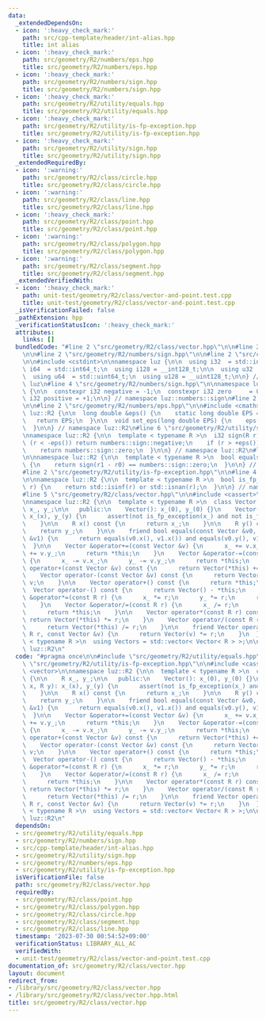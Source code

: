 ```yaml
---
data:
  _extendedDependsOn:
  - icon: ':heavy_check_mark:'
    path: src/cpp-template/header/int-alias.hpp
    title: int alias
  - icon: ':heavy_check_mark:'
    path: src/geometry/R2/numbers/eps.hpp
    title: src/geometry/R2/numbers/eps.hpp
  - icon: ':heavy_check_mark:'
    path: src/geometry/R2/numbers/sign.hpp
    title: src/geometry/R2/numbers/sign.hpp
  - icon: ':heavy_check_mark:'
    path: src/geometry/R2/utility/equals.hpp
    title: src/geometry/R2/utility/equals.hpp
  - icon: ':heavy_check_mark:'
    path: src/geometry/R2/utility/is-fp-exception.hpp
    title: src/geometry/R2/utility/is-fp-exception.hpp
  - icon: ':heavy_check_mark:'
    path: src/geometry/R2/utility/sign.hpp
    title: src/geometry/R2/utility/sign.hpp
  _extendedRequiredBy:
  - icon: ':warning:'
    path: src/geometry/R2/class/circle.hpp
    title: src/geometry/R2/class/circle.hpp
  - icon: ':warning:'
    path: src/geometry/R2/class/line.hpp
    title: src/geometry/R2/class/line.hpp
  - icon: ':heavy_check_mark:'
    path: src/geometry/R2/class/point.hpp
    title: src/geometry/R2/class/point.hpp
  - icon: ':warning:'
    path: src/geometry/R2/class/polygon.hpp
    title: src/geometry/R2/class/polygon.hpp
  - icon: ':warning:'
    path: src/geometry/R2/class/segment.hpp
    title: src/geometry/R2/class/segment.hpp
  _extendedVerifiedWith:
  - icon: ':heavy_check_mark:'
    path: unit-test/geometry/R2/class/vector-and-point.test.cpp
    title: unit-test/geometry/R2/class/vector-and-point.test.cpp
  _isVerificationFailed: false
  _pathExtension: hpp
  _verificationStatusIcon: ':heavy_check_mark:'
  attributes:
    links: []
  bundledCode: "#line 2 \"src/geometry/R2/class/vector.hpp\"\n\n#line 2 \"src/geometry/R2/utility/equals.hpp\"\
    \n\n#line 2 \"src/geometry/R2/numbers/sign.hpp\"\n\n#line 2 \"src/cpp-template/header/int-alias.hpp\"\
    \n\n#include <cstdint>\n\nnamespace luz {\n\n  using i32  = std::int32_t;\n  using\
    \ i64  = std::int64_t;\n  using i128 = __int128_t;\n\n  using u32  = std::uint32_t;\n\
    \  using u64  = std::uint64_t;\n  using u128 = __uint128_t;\n\n} // namespace\
    \ luz\n#line 4 \"src/geometry/R2/numbers/sign.hpp\"\n\nnamespace luz::numbers::sign\
    \ {\n\n  constexpr i32 negative = -1;\n  constexpr i32 zero     = 0;\n  constexpr\
    \ i32 positive = +1;\n\n} // namespace luz::numbers::sign\n#line 2 \"src/geometry/R2/utility/sign.hpp\"\
    \n\n#line 2 \"src/geometry/R2/numbers/eps.hpp\"\n\n#include <cmath>\n\nnamespace\
    \ luz::R2 {\n\n  long double &eps() {\n    static long double EPS = 1e-10;\n \
    \   return EPS;\n  }\n\n  void set_eps(long double EPS) {\n    eps() = EPS;\n\
    \  }\n\n} // namespace luz::R2\n#line 6 \"src/geometry/R2/utility/sign.hpp\"\n\
    \nnamespace luz::R2 {\n\n  template < typename R >\n  i32 sign(R r) {\n    if\
    \ (r < -eps()) return numbers::sign::negative;\n    if (r > +eps()) return numbers::sign::positive;\n\
    \    return numbers::sign::zero;\n  }\n\n} // namespace luz::R2\n#line 5 \"src/geometry/R2/utility/equals.hpp\"\
    \n\nnamespace luz::R2 {\n\n  template < typename R >\n  bool equals(R r0, R r1)\
    \ {\n    return sign(r1 - r0) == numbers::sign::zero;\n  }\n\n} // namespace luz::R2\n\
    #line 2 \"src/geometry/R2/utility/is-fp-exception.hpp\"\n\n#line 4 \"src/geometry/R2/utility/is-fp-exception.hpp\"\
    \n\nnamespace luz::R2 {\n\n  template < typename R >\n  bool is_fp_exception(R\
    \ r) {\n    return std::isinf(r) or std::isnan(r);\n  }\n\n} // namespace luz::R2\n\
    #line 5 \"src/geometry/R2/class/vector.hpp\"\n\n#include <cassert>\n#include <vector>\n\
    \nnamespace luz::R2 {\n\n  template < typename R >\n  class Vector {\n\n    R\
    \ x_, y_;\n\n   public:\n    Vector(): x_(0), y_(0) {}\n    Vector(R x, R y):\
    \ x_(x), y_(y) {\n      assert(not is_fp_exception(x_) and not is_fp_exception(y_));\n\
    \    }\n\n    R x() const {\n      return x_;\n    }\n\n    R y() const {\n  \
    \    return y_;\n    }\n\n    friend bool equals(const Vector &v0, const Vector\
    \ &v1) {\n      return equals(v0.x(), v1.x()) and equals(v0.y(), v1.y());\n  \
    \  }\n\n    Vector &operator+=(const Vector &v) {\n      x_ += v.x_;\n      y_\
    \ += v.y_;\n      return *this;\n    }\n    Vector &operator-=(const Vector &v)\
    \ {\n      x_ -= v.x_;\n      y_ -= v.y_;\n      return *this;\n    }\n\n    Vector\
    \ operator+(const Vector &v) const {\n      return Vector(*this) += v;\n    }\n\
    \    Vector operator-(const Vector &v) const {\n      return Vector(*this) -=\
    \ v;\n    }\n\n    Vector operator+() const {\n      return *this;\n    }\n  \
    \  Vector operator-() const {\n      return Vector() - *this;\n    }\n\n    Vector\
    \ &operator*=(const R r) {\n      x_ *= r;\n      y_ *= r;\n      return *this;\n\
    \    }\n    Vector &operator/=(const R r) {\n      x_ /= r;\n      y_ /= r;\n\
    \      return *this;\n    }\n\n    Vector operator*(const R r) const {\n     \
    \ return Vector(*this) *= r;\n    }\n    Vector operator/(const R r) const {\n\
    \      return Vector(*this) /= r;\n    }\n\n    friend Vector operator*(const\
    \ R r, const Vector &v) {\n      return Vector(v) *= r;\n    }\n  };\n\n  template\
    \ < typename R >\n  using Vectors = std::vector< Vector< R > >;\n\n} // namespace\
    \ luz::R2\n"
  code: "#pragma once\n\n#include \"src/geometry/R2/utility/equals.hpp\"\n#include\
    \ \"src/geometry/R2/utility/is-fp-exception.hpp\"\n\n#include <cassert>\n#include\
    \ <vector>\n\nnamespace luz::R2 {\n\n  template < typename R >\n  class Vector\
    \ {\n\n    R x_, y_;\n\n   public:\n    Vector(): x_(0), y_(0) {}\n    Vector(R\
    \ x, R y): x_(x), y_(y) {\n      assert(not is_fp_exception(x_) and not is_fp_exception(y_));\n\
    \    }\n\n    R x() const {\n      return x_;\n    }\n\n    R y() const {\n  \
    \    return y_;\n    }\n\n    friend bool equals(const Vector &v0, const Vector\
    \ &v1) {\n      return equals(v0.x(), v1.x()) and equals(v0.y(), v1.y());\n  \
    \  }\n\n    Vector &operator+=(const Vector &v) {\n      x_ += v.x_;\n      y_\
    \ += v.y_;\n      return *this;\n    }\n    Vector &operator-=(const Vector &v)\
    \ {\n      x_ -= v.x_;\n      y_ -= v.y_;\n      return *this;\n    }\n\n    Vector\
    \ operator+(const Vector &v) const {\n      return Vector(*this) += v;\n    }\n\
    \    Vector operator-(const Vector &v) const {\n      return Vector(*this) -=\
    \ v;\n    }\n\n    Vector operator+() const {\n      return *this;\n    }\n  \
    \  Vector operator-() const {\n      return Vector() - *this;\n    }\n\n    Vector\
    \ &operator*=(const R r) {\n      x_ *= r;\n      y_ *= r;\n      return *this;\n\
    \    }\n    Vector &operator/=(const R r) {\n      x_ /= r;\n      y_ /= r;\n\
    \      return *this;\n    }\n\n    Vector operator*(const R r) const {\n     \
    \ return Vector(*this) *= r;\n    }\n    Vector operator/(const R r) const {\n\
    \      return Vector(*this) /= r;\n    }\n\n    friend Vector operator*(const\
    \ R r, const Vector &v) {\n      return Vector(v) *= r;\n    }\n  };\n\n  template\
    \ < typename R >\n  using Vectors = std::vector< Vector< R > >;\n\n} // namespace\
    \ luz::R2\n"
  dependsOn:
  - src/geometry/R2/utility/equals.hpp
  - src/geometry/R2/numbers/sign.hpp
  - src/cpp-template/header/int-alias.hpp
  - src/geometry/R2/utility/sign.hpp
  - src/geometry/R2/numbers/eps.hpp
  - src/geometry/R2/utility/is-fp-exception.hpp
  isVerificationFile: false
  path: src/geometry/R2/class/vector.hpp
  requiredBy:
  - src/geometry/R2/class/point.hpp
  - src/geometry/R2/class/polygon.hpp
  - src/geometry/R2/class/circle.hpp
  - src/geometry/R2/class/segment.hpp
  - src/geometry/R2/class/line.hpp
  timestamp: '2023-07-30 00:54:52+09:00'
  verificationStatus: LIBRARY_ALL_AC
  verifiedWith:
  - unit-test/geometry/R2/class/vector-and-point.test.cpp
documentation_of: src/geometry/R2/class/vector.hpp
layout: document
redirect_from:
- /library/src/geometry/R2/class/vector.hpp
- /library/src/geometry/R2/class/vector.hpp.html
title: src/geometry/R2/class/vector.hpp
---
```

